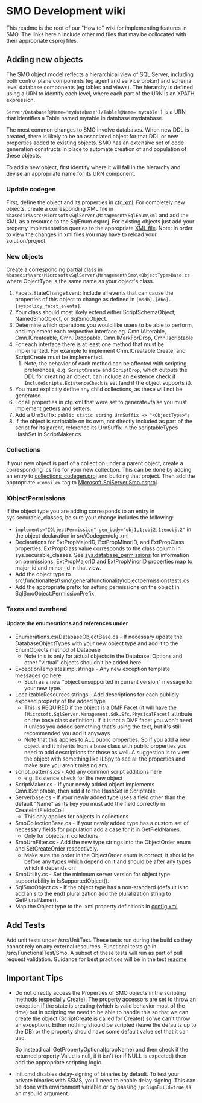 # SMO Development wiki

This readme is the root of our "How to" wiki for implementing features in SMO. The links herein include other md files that may be collocated with their appropriate csproj files.

## Adding new objects

The SMO object model reflects a hierarchical view of SQL Server, including both control plane components (eg agent and service broker) and schema level database components (eg tables and views). The hierarchy is defined using a URN to identify each level, where each part of the URN is an XPATH expression.

`Server/Database[@Name='mydatabase']/Table[@Name='mytable']` is a URN that identifies a Table named mytable in database mydatabase.

The most common changes to SMO involve databases. When new DDL is created, there is likely to be an associated object for that DDL or new properties added to existing objects. SMO has an extensive set of code generation constructs in place to automate creation of and population of these objects.

To add a new object, first identify where it will fall in the hierarchy and devise an appropriate name for its URN component.

### Update codegen

First, define the object and its properties in [cfg.xml](/src/Codegen/README.md). For completely new objects, create a corresponding XML file in `%basedir%\src\Microsoft\SqlServer\Management\SqlEnum\xml` and add the XML as a resource to the SqlEnum csproj. For existing objects just add your property implementation queries to the appropriate [XML file](/src/Microsoft/SqlServer/Management/SqlEnum/xml/README.md).
Note: In order to view the changes in xml files you may have to reload your solution/project.

### New objects

Create a corresponding partial class in `%basedir%\src\Microsoft\SqlServer\Management\Smo\<ObjectType>Base.cs` where ObjectType is the same name as your object's class.

1. Facets.StateChangeEvent:  Include all events that can cause the properties of this object to change as defined in `[msdb].[dbo].[syspolicy_facet_events]`.
2. Your class should most likely extend either ScriptSchemaObject, NamedSmoObject, or SqlSmoObject.
3. Determine which operations you would like users to be able to perform, and implement each respective interface eg.  Cmn.IAlterable, Cmn.ICreateable, Cmn.IDroppable, Cmn.IMarkForDrop, Cmn.Iscriptable
4. For each interface there is at least one method that must be implemented.  For example to implement Cmn.ICreatable Create, and ScriptCreate must be implemented.
   1. Note, the behavior of each method can be affected with scripting preferences, e.g. `ScriptCreate` and `ScriptDrop`, which outputs the DDL for creating an object, can include an existence check if `IncludeScripts.ExistenceCheck` is set (and if the object supports it).
5. You must explicitly define any child collections, as these will not be generated.
6. For all properties in cfg.xml that were set to generate=false you must implement getters and setters.
7. Add a UrnSuffix: `public static string UrnSuffix => "<ObjectType>";`
8. If the object is scriptable on its own, not directly included as part of the script for its parent, reference its UrnSuffix in the scriptableTypes HashSet in ScriptMaker.cs.

### Collections

If your new object is part of a collection under a parent object, create a corresponding .cs file for your new collection. This can be done by adding an entry to [collections_codegen.proj](/src/codegen/README.md#collections_codegen.proj) and building that project. Then add the appropriate ```<Compile>``` tag to [Microsoft.SqlServer.Smo.csproj](/src/Microsoft/SqlServer/Management/Smo/Microsoft.SqlServer.Smo.csproj).

### IObjectPermissions

If the object type you are adding corresponds to an entry in sys.securable_classes, be sure your change includes the following:

- `implements="IObjectPermission" gen_body="obj1,1;obj2,1;enobj,2"` in the object declaration in src\Codegen\cfg.xml
- Declarations for ExtPropMajorID, ExtPropMinorID, and ExtPropClass properties. ExtPropClass value corresponds to the class column in sys.securable_classes. See [sys.database_permissions](<https://docs.microsoft.com/en-us/sql/relational-databases/system-catalog-views/sys-database-permissions-transact-sql?view=sql-server-ver15>) for information on permissions. ExtPropMajorID and ExtPropMinorID properties map to major_id and minor_id in that view.
- Add the object type to src\functionaltest\smo\generalfunctionality\objectpermissionstests.cs
- Add the  appropriate prefix for setting permissions on the object in SqlSmoObject.PermissionPrefix

### Taxes and overhead

#### Update the enumerations and references under

- Enumerations.cs/DatabaseObjectBase.cs - If necessary update the DatabaseObjectTypes with your new object type and add it to the EnumObjects method of Database
  - Note this is only for actual objects in the Database. Options and other "virtual" objects shouldn't be added here
- ExceptionTemplatesImpl.strings - Any new exception template messages go here
  - Such as a new "object unsupported in current version" message for your new type.
- LocalizableResources.strings - Add descriptions for each publicly exposed property of the added type
  - This is REQUIRED if the object is a DMF Facet (it will have the `[Microsoft.SqlServer.Management.Sdk.Sfc.PhysicalFacet]` attribute on the base class definition). If it is not a DMF facet you won't need it unless you added something that's using the text, but it's still recommended you add it anyways
  - Note that this applies to ALL public properties. So if you add a new object and it inherits from a base class with public properties you need to add descriptions for those as well. A suggestion is to view the object with something like ILSpy to see all the properties and make sure you aren't missing any. 
- script_patterns.cs - Add any common script additions here
  - e.g. Existence check for the new object
- ScriptMaker.cs - If your newly added object implements Cmn.IScriptable, then add it to the HashSet in Scriptable
- Serverbase.cs - If your newly added type uses a field other than the default "Name" as its key you must add the field correctly in CreateInitFieldsColl
  - This only applies for objects in collections
- SmoCollectionBase.cs - If your newly added type has a custom set of necessary fields for population add a case for it in GetFieldNames.
  - Only for objects in collections
- SmoUrnFilter.cs - Add the new type strings into the ObjectOrder enum and SetCreateOrder respectively.
  - Make sure the order in the ObjectOrder enum is correct, it should be before any types which depend on it and should be after any types which it depends on
- SmoUtility.cs - Set the minimum server version for object type supportability in IsSupportedObject().
- SqlSmoObject.cs - If the object type has a non-standard (default is to add an s to the end) pluralization add the pluralization string to GetPluralName().
- Map the Object type to the .xml property definitions in [config.xml](/src/Microsoft/SqlServer/Management/Sdk/Sfc/Enumerator/xml/Config.xml)

## Add Tests

Add unit tests under /src/UnitTest. These tests run during the build so they cannot rely on any external resources.
Functional tests go in /src/FunctionalTest/Smo. A subset of these tests will run as part of pull request validation. Guidance for best practices will be in the test [readme](/src/FunctionalTest/Smo/README.md)

## Important Tips

- Do not directly access the Properties of SMO objects in the scripting methods (especially Create). The property accessors are set to throw an exception if the state is creating (which is valid behavior most of the time) but in scripting we need to be able to handle this so that we can create the object (ScriptCreate is called for Create() so we can't throw an exception). Either nothing should be scripted (leave the defaults up to the DB) or the property should have some default value set that it can use.

    So instead call GetPropertyOptional(propName) and then check if the returned property.Value is null, if it isn't (or if NULL is expected) then add the appropriate scripting logic.

- Init.cmd disables delay-signing of binaries by default. To test your private binaries with SSMS, you'll need to enable delay signing. This can be done with environment variable or by passing `/p:SignBuild=true` as an msbuild argument.
